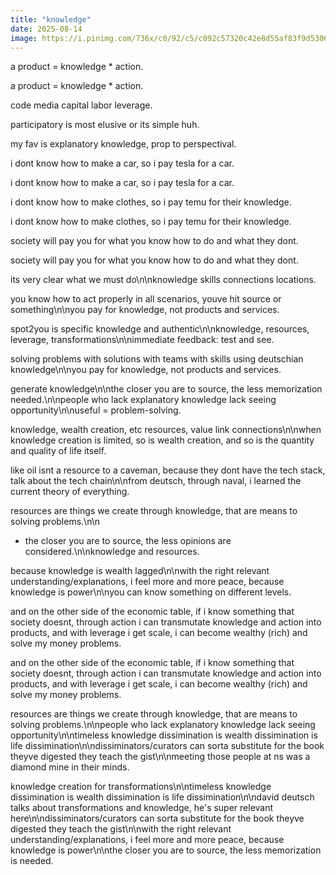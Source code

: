 ```yaml
---
title: "knowledge"
date: 2025-08-14
image: https://i.pinimg.com/736x/c0/92/c5/c092c57320c42e8d55af83f9d5306314.jpg
---
```


a product = knowledge * action.

a product = knowledge * action.

code media capital labor leverage.

participatory is most elusive or its simple huh.

my fav is explanatory knowledge, prop to perspectival.

i dont know how to make a car, so i pay tesla for a car.

i dont know how to make a car, so i pay tesla for a car.

i dont know how to make clothes, so i pay temu for their knowledge.

i dont know how to make clothes, so i pay temu for their knowledge.

society will pay you for what you know how to do and what they dont.

society will pay you for what you know how to do and what they dont.

its very clear what we must do\n\nknowledge skills connections locations.

you know how to act properly in all scenarios, youve hit source or something\n\nyou pay for knowledge, not products and services.

spot2you is specific knowledge and authentic\n\nknowledge, resources, leverage, transformations\n\nimmediate feedback: test and see.

solving problems with solutions with teams with skills using deutschian knowledge\n\nyou pay for knowledge, not products and services.

generate knowledge\n\nthe closer you are to source, the less memorization needed.\n\npeople who lack explanatory knowledge lack seeing opportunity\n\nuseful = problem-solving.

knowledge, wealth creation, etc resources, value link connections\n\nwhen knowledge creation is limited, so is wealth creation, and so is the quantity and quality of life itself.

like oil isnt a resource to a caveman, because they dont have the tech stack, talk about the tech chain\n\nfrom deutsch, through naval, i learned the current theory of everything.

resources are things we create through knowledge, that are means to solving problems.\n\n

+ the closer you are to source, the less opinions are considered.\n\nknowledge and resources.

because knowledge is wealth lagged\n\nwith the right relevant understanding/explanations, i feel more and more peace, because knowledge is power\n\nyou can know something on different levels.

and on the other side of the economic table, if i know something that society doesnt, through action i can transmutate knowledge and action into products, and with leverage i get scale, i can become wealthy (rich) and solve my money problems.

and on the other side of the economic table, if i know something that society doesnt, through action i can transmutate knowledge and action into products, and with leverage i get scale, i can become wealthy (rich) and solve my money problems.

resources are things we create through knowledge, that are means to solving problems.\n\npeople who lack explanatory knowledge lack seeing opportunity\n\ntimeless knowledge dissimination is wealth dissimination is life dissimination\n\ndissiminators/curators can sorta substitute for the book theyve digested they teach the gist\n\nmeeting those people at ns was a diamond mine in their minds.

knowledge creation for transformations\n\ntimeless knowledge dissimination is wealth dissimination is life dissimination\n\ndavid deutsch talks about transformations and knowledge, he's super relevant here\n\ndissiminators/curators can sorta substitute for the book theyve digested they teach the gist\n\nwith the right relevant understanding/explanations, i feel more and more peace, because knowledge is power\n\nthe closer you are to source, the less memorization is needed.
